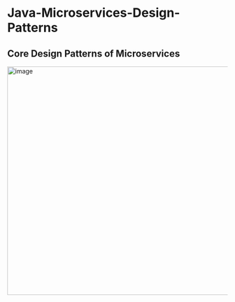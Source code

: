 # Java-Microservices-Design-Patterns

## Core Design Patterns of Microservices

<img width="1006" height="523" alt="image" src="https://github.com/user-attachments/assets/4cb7e007-02bb-4349-be2f-63aba8dcb0a3" />
